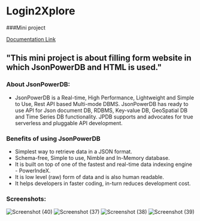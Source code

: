 # Login2Xplore
###Mini project

[Documentation Link](http://login2explore.com/jpdb/docs.html)

## "This mini project is about filling form website in which JsonPowerDB and HTML is used." 

### About JsonPowerDB:

- JsonPowerDB is a Real-time, High Performance, Lightweight and Simple to Use, Rest API based Multi-mode DBMS. JsonPowerDB has ready to use API for Json document DB, RDBMS, Key-value DB, GeoSpatial DB and Time Series DB functionality. JPDB supports and advocates for true serverless and pluggable API development.

### Benefits of using JsonPowerDB

- Simplest way to retrieve data in a JSON format.
- Schema-free, Simple to use, Nimble and In-Memory database.
- It is built on top of one of the fastest and real-time data indexing engine - PowerIndeX.
- It is low level (raw) form of data and is also human readable.
- It helps developers in faster coding, in-turn reduces development cost.

### Screenshots:


![Screenshot (40)](https://user-images.githubusercontent.com/90211410/178808503-5622e20a-ced8-4239-8f85-2c3e9825926b.png)
![Screenshot (37)](https://user-images.githubusercontent.com/90211410/178807990-6fbd4818-57ad-4c51-8e22-8393b5c0881c.png)
![Screenshot (38)](https://user-images.githubusercontent.com/90211410/178808004-8ff4827a-234e-448c-9962-9a87f2c21323.png)
![Screenshot (39)](https://user-images.githubusercontent.com/90211410/178808013-6b3f5ba7-0e17-45b6-a204-76256df3c474.png)
